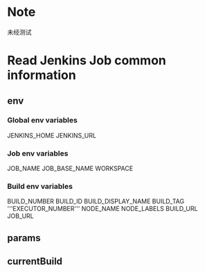 # Note
未经测试
# Read Jenkins Job common information
## env
### Global env variables
JENKINS_HOME JENKINS_URL
### Job env variables
JOB_NAME JOB_BASE_NAME  WORKSPACE

### Build env variables
BUILD_NUMBER BUILD_ID BUILD_DISPLAY_NAME  BUILD_TAG '''EXECUTOR_NUMBER''' NODE_NAME NODE_LABELS
BUILD_URL JOB_URL


## params

## currentBuild
